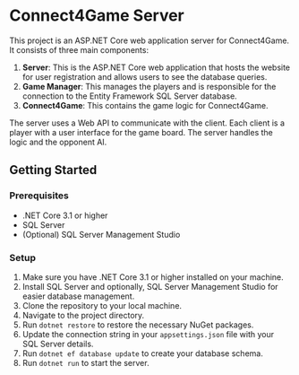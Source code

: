 # Connect4Game Server

This project is an ASP.NET Core web application server for Connect4Game. It consists of three main components:

1. **Server**: This is the ASP.NET Core web application that hosts the website for user registration and allows users to see the database queries.
2. **Game Manager**: This manages the players and is responsible for the connection to the Entity Framework SQL Server database.
3. **Connect4Game**: This contains the game logic for Connect4Game.

The server uses a Web API to communicate with the client. Each client is a player with a user interface for the game board. The server handles the logic and the opponent AI.

## Getting Started

### Prerequisites
- .NET Core 3.1 or higher
- SQL Server
- (Optional) SQL Server Management Studio

### Setup
1. Make sure you have .NET Core 3.1 or higher installed on your machine.
2. Install SQL Server and optionally, SQL Server Management Studio for easier database management.
3. Clone the repository to your local machine.
4. Navigate to the project directory.
5. Run `dotnet restore` to restore the necessary NuGet packages.
6. Update the connection string in your `appsettings.json` file with your SQL Server details.
7. Run `dotnet ef database update` to create your database schema.
8. Run `dotnet run` to start the server.

